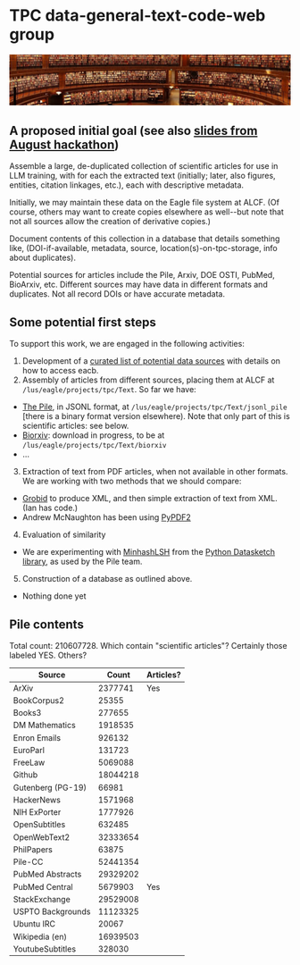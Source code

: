 # TPC data-general-text-code-web group

![Image showing a lot of books](books.png)

## A proposed initial goal (see also [slides from August hackathon](https://anl.app.box.com/s/qryy4sdsvd5joytulvkivetro19s72hy/file/1276828321799))

Assemble a large, de-duplicated collection of scientific articles for use in LLM training, with for each the extracted text (initially; later, also figures, entities, citation linkages, etc.), each with descriptive metadata.

Initially, we may maintain these data on the Eagle file system at ALCF. (Of course, others may want to create copies elsewhere as well--but note that not all sources allow the creation of derivative copies.)

Document contents of this collection in a database that details something like, (DOI-if-available, metadata, source, location(s)-on-tpc-storage, info about duplicates).

Potential sources for articles include the Pile, Arxiv, DOE OSTI, PubMed, BioArxiv, etc. Different sources may have data in different formats and duplicates. Not all record DOIs or have accurate metadata. 

## Some potential first steps

To support this work, we are engaged in the following activities:

1. Development of a [curated list of potential data sources](https://docs.google.com/spreadsheets/d/1cGTAsrWMd2pLtYEi8W432SODt6RVM14YJPEsPhvq6uA/edit#gid=0) with details on how to access eacb.
2. Assembly of articles from different sources, placing them at ALCF at `/lus/eagle/projects/tpc/Text`. So far we have:
  * [The Pile](https://pile.eleuther.ai), in JSONL format, at `/lus/eagle/projects/tpc/Text/jsonl_pile` [there is a binary format version elsewhere). Note that only part of this is scientific articles: see below.
  * [Biorxiv](https://www.biorxiv.org/tdm): download in progress, to be at `/lus/eagle/projects/tpc/Text/biorxiv`
  * ...
3. Extraction of text from PDF articles, when not available in other formats. We are working with two methods that we should compare:
  * [Grobid](https://grobid.readthedocs.io/en/latest/) to produce XML, and then simple extraction of text from XML. (Ian has code.)
  * Andrew McNaughton has been using [PyPDF2](https://pypi.org/project/PyPDF2/)
4. Evaluation of similarity
  * We are experimenting with [MinhashLSH](https://ekzhu.com/datasketch/lsh.html) from the [Python Datasketch library](https://github.com/ekzhu/datasketch), as used by the Pile team. 
5. Construction of a database as outlined above.
  * Nothing done yet


## Pile contents

Total count: 210607728. Which contain "scientific articles"? Certainly those labeled YES. Others?

<center>

| Source | Count | Articles? |
| --- | --- | --- |
| ArXiv             | 2377741 | Yes |
| BookCorpus2       | 25355 | |
| Books3            | 277655 | |
| DM Mathematics    | 1918535 | |
| Enron Emails      | 926132 | |
| EuroParl          | 131723 | |
| FreeLaw           | 5069088 | |
| Github            | 18044218 | |
| Gutenberg (PG-19) | 66981 | |
| HackerNews        | 1571968 | |
| NIH ExPorter      | 1777926 | |
| OpenSubtitles     | 632485 | |
| OpenWebText2      | 32333654 | |
| PhilPapers        | 63875 | |
| Pile-CC           | 52441354 | |
| PubMed Abstracts  | 29329202 | |
| PubMed Central    | 5679903 | Yes |
| StackExchange     | 29529008 | |
| USPTO Backgrounds | 11123325 | |
| Ubuntu IRC        | 20067 | |
| Wikipedia (en)    | 16939503 | |
| YoutubeSubtitles  | 328030 | |

</center>
